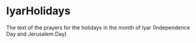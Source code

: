 # IyarHolidays
 The text of the prayers for the holidays in the month of Iyar (Independence Day and Jerusalem Day)

